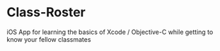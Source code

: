 Class-Roster
============

iOS App for learning the basics of Xcode / Objective-C while getting to know your fellow classmates
